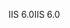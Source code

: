 <span data-ttu-id="da93a-101">IIS 6.0</span><span class="sxs-lookup"><span data-stu-id="da93a-101">IIS 6.0</span></span>